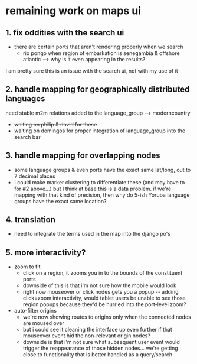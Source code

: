 # remaining work on maps ui

## 1. fix oddities with the search ui

* there are certain ports that aren't rendering properly when we search
	* rio pongo when region of embarkation is senegambia & offshore atlantic --> why is it even appearing in the results?

I am pretty sure this is an issue with the search ui, not with my use of it

## 2. handle mapping for geographically distributed languages

need stable m2m relations added to the language_group --> moderncountry

* ~~waiting on philip & david for these~~
* waiting on domingos for proper integration of language_group into the search bar

## 3. handle mapping for overlapping nodes

* some language groups & even ports have the exact same lat/long, out to 7 decimal places
* I could make marker clustering to differentiate these (and may have to for #2 above...) but I think at base this is a data problem. if we're mapping with that kind of precision, then why do 5-ish Yoruba language groups have the exact same location?

## 4. translation

* need to integrate the terms used in the map into the django po's

## 5. more interactivity?

* zoom to fit
	* click on a region, it zooms you in to the bounds of the constituent ports
	* downside of this is that i'm not sure how the mobile would look
	* right now mouseover or click nodes gets you a popup -- adding click=zoom interactivity, would tablet users be unable to see those region popups because they'd be hurried into the port-level zoom?
* auto-filter origins
	* we're now showing routes to origins only when the connected nodes are moused over
	* but i could see it cleaning the interface up even further if that mouseover event hid the non-relevant origin nodes?
	* downside is that i'm not sure what subsequent user event would trigger the reappearance of those hidden nodes... we're getting close to functionality that is better handled as a query/search